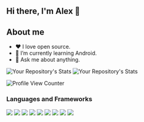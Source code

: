 ##                                                              Hi there, I'm Alex 👋

## About me
- :heart: I love open source.
- 🌱 I’m currently learning Android.
- 💬 Ask me about anything.
<!-- - 👯 I’m looking to collaborate on ...
- 🤔 I’m looking for help with ...
- 💬 Ask me about ...
- 📫 How to reach me: ...
- 😄 Pronouns: ... -->
<!-- - 🔭 I’m currently working on -->

![Your Repository's Stats](https://github-readme-stats.vercel.app/api?username=kiborgok&show_icons=true&theme=blue-green)
![Your Repository's Stats](https://github-readme-stats.vercel.app/api/top-langs/?username=kiborgok&theme=blue-green)

![Profile View Counter](https://komarev.com/ghpvc/?username=kiborgok)

### Languages and Frameworks
<p float="left">
  <img src="https://img.shields.io/badge/-Postgresql-0078F6?style=for-the-badge&logo=PostgreSQL&logoColor=blue&link=https://www.postgresql.org"/>
	
  <img src="https://img.shields.io/badge/-MySQL-0078D6?style=for-the-badge&logo=MySQL&logoColor=white&link=https://www.mysql.com/" />

  <img src="https://img.shields.io/badge/-Python-2E2EFE?style=for-the-badge&logo=Python&logoColor=white&link=https://www.python.org/" />

  <img src="https://img.shields.io/badge/-Flask-323330?style=for-the-badge&logo=flask&logoColor=white&link=https://flask.palletsprojects.com" />

  <img src="https://img.shields.io/badge/Node.js-43853D?style=for-the-badge&logo=node.js&logoColor=white&link=https://nodejs.org/" />
  
  <img src="https://img.shields.io/badge/JavaScript-c7b302?style=for-the-badge&logo=javascript&logoColor=white&link=https://www.javascript.com" />
  
  <img src="https://img.shields.io/badge/Jquery-3fa6cc?style=for-the-badge&logo=jquery&logoColor=blue&link=https://jquery.com" />
		
  <img src="https://img.shields.io/badge/Css-blue?style=for-the-badge&logo=CSS3&logoColor=white" />
  
  <img src="https://img.shields.io/badge/React.js-6699CC?style=for-the-badge&logo=react&logoColor=white&link=https://pt-br.reactjs.org" />
  
</p>

